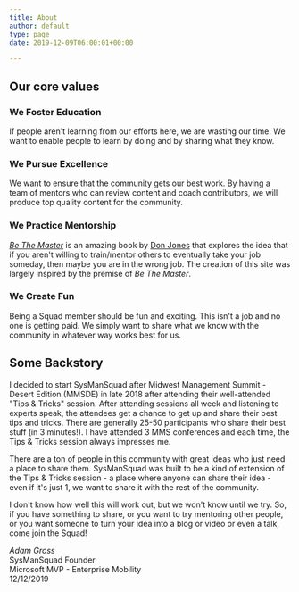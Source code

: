 ```yaml
---
title: About
author: default
type: page
date: 2019-12-09T06:00:01+00:00

---
```

## Our core values

### We Foster Education

If people aren't learning from our efforts here, we are wasting our time. We want to enable people to learn by doing and by sharing what they know.

### We Pursue Excellence

We want to ensure that the community gets our best work. By having a team of mentors who can review content and coach contributors, we will produce top quality content for the community.

### We Practice Mentorship
_[Be The Master](https://bethemaster.com/the-book/)_ is an amazing book by [Don Jones](https://twitter.com/concentrateddon) that explores the idea that if you aren't willing to train/mentor others to eventually take your job someday, then maybe you are in the wrong job. The creation of this site was largely inspired by the premise of _Be The Master_.
### We Create Fun

Being a Squad member should be fun and exciting. This isn't a job and no one is getting paid. We simply want to share what we know with the community in whatever way works best for us.

## Some Backstory

I decided to start SysManSquad after Midwest Management Summit - Desert Edition (MMSDE) in late 2018 after attending their well-attended "Tips & Tricks" session. After attending sessions all week and listening to experts speak, the attendees get a chance to get up and share their best tips and tricks. There are generally 25-50 participants who share their best stuff (in 3 minutes!). I have attended 3 MMS conferences and each time, the Tips & Tricks session always impresses me.

There are a ton of people in this community with great ideas who just need a place to share them. SysManSquad was built to be a kind of extension of the Tips & Tricks session - a place where anyone can share their idea - even if it's just 1, we want to share it with the rest of the community.

I don't know how well this will work out, but we won't know until we try. So, if you have something to share, or you want to try mentoring other people, or you want someone to turn your idea into a blog or video or even a talk, come join the Squad!

_Adam Gross_  
SysManSquad Founder  
Microsoft MVP - Enterprise Mobility  
12/12/2019  
